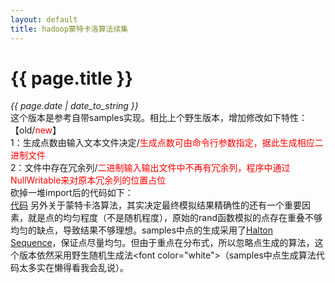 ```yaml
---
layout: default
title: hadoop蒙特卡洛算法续集
---
```

# {{ page.title }}
*{{ page.date | date_to_string }}*   
这个版本是参考自带samples实现。相比上个野生版本，增加修改如下特性：   
【old/<font color="red">new</font>】   
1：生成点数由输入文本文件决定/<font color="red">生成点数可由命令行参数指定，据此生成相应二进制文件</font>   
2：文件中存在冗余列/<font color="red">二进制输入输出文件中不再有冗余列，程序中通过NullWritable来对原本冗余列的位置占位</font>   
砍掉一堆import后的代码如下：   
[代码]("https://github.com/zuojie/zuojie.github.com/blob/master/article/MonteCarloArg.java")
另外关于蒙特卡洛算法，其实决定最终模拟结果精确性的还有一个重要因素，就是点的均匀程度（不是随机程度），原始的rand函数模拟的点存在重叠不够均匀的缺点，导致结果不够理想。samples中点的生成采用了[Halton Sequence]("http://orion.math.iastate.edu/reu/2001/voronoi/halton_sequence.html")，保证点尽量均匀。但由于重点在分布式，所以忽略点生成的算法，这个版本依然采用野生随机生成法<font color="white">（samples中点生成算法代码太多实在懒得看我会乱说）</font>。   
